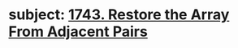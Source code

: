 # subject: <a href="https://leetcode.com/problems/restore-the-array-from-adjacent-pairs/description/">1743. Restore the Array From Adjacent Pairs</a>
